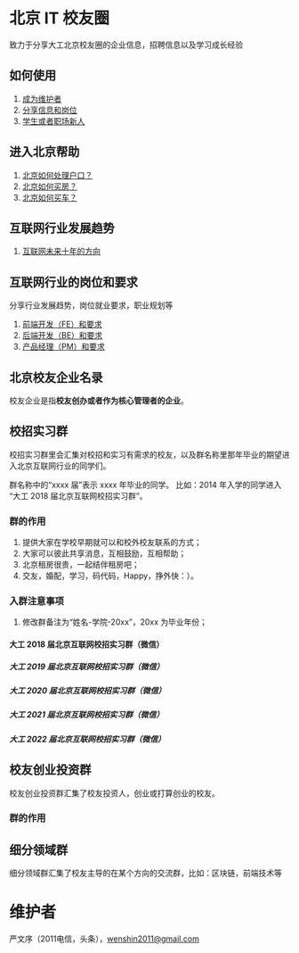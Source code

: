 # 北京 IT 校友圈
致力于分享大工北京校友圈的企业信息，招聘信息以及学习成长经验


## 如何使用

1. [成为维护者]()
2. [分享信息和岗位]()
3. [学生或者职场新人]()


## 进入北京帮助

1. [北京如何处理户口？]()
2. [北京如何买房？]()
3. [北京如何买车？]()


## 互联网行业发展趋势

1. [互联网未来十年的方向]()


## 互联网行业的岗位和要求
分享行业发展趋势，岗位就业要求，职业规划等

1. [前端开发（FE）和要求]()
2. [后端开发（BE）和要求]()
3. [产品经理（PM）和要求]()


## 北京校友企业名录
校友企业是指**校友创办或者作为核心管理者的企业**。


## 校招实习群
校招实习群里会汇集对校招和实习有需求的校友，以及群名称里那年毕业的期望进入北京互联网行业的同学们。

群名称中的“xxxx 届”表示 xxxx 年毕业的同学。
比如：2014 年入学的同学进入 “大工 2018 届北京互联网校招实习群”。


### 群的作用
1. 提供大家在学校早期就可以和校外校友联系的方式；
2. 大家可以彼此共享消息，互相鼓励，互相帮助；
3. 北京租房很贵，一起结伴租房吧；
4. 交友，婚配，学习，码代码，Happy，挣外快：）。

### 入群注意事项
1. 修改群备注为“姓名-学院-20xx”，20xx 为毕业年份；

#### 大工 2018 届北京互联网校招实习群（微信）

##### 大工 2019 届北京互联网校招实习群（微信）

##### 大工 2020 届北京互联网校招实习群（微信）

##### 大工 2021 届北京互联网校招实习群（微信）

##### 大工 2022 届北京互联网校招实习群（微信）

## 校友创业投资群

校友创业投资群汇集了校友投资人，创业或打算创业的校友。

### 群的作用

## 细分领域群

细分领域群汇集了校友主导的在某个方向的交流群，比如：区块链，前端技术等

# 维护者

严文序（2011电信，头条），wenshin2011@gmail.com